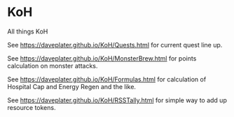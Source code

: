 # KoH
All things KoH


See https://daveplater.github.io/KoH/Quests.html for current quest line up.

See https://daveplater.github.io/KoH/MonsterBrew.html for points calculation on monster attacks.

See https://daveplater.github.io/KoH/Formulas.html for calculation of Hospital Cap and Energy Regen and the like.

See https://daveplater.github.io/KoH/RSSTally.html for simple way to add up resource tokens.
